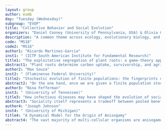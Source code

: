 ```yaml
---
layout: group
author: esmb
day: "Tuesday (Wednesday)"
subgroup: "EVOP"
title: "Collective Behavior and Social Evolution"
organizers: "Daniel Cooney (University of Pennsylvania, USA) & Olivia Chu (Princeton University, USA)"
description: "A common theme across ecology, evolutionary biology, and social science is the key role that individual-level competition and cooperation play in determining emergent phenomena at the population level. In this minisymposium, our speakers will explore how rules governing social interactions help to shape the structure of populations across a variety of systems, from the development of complex social networks and life-history strategies in animal groups to overcome the risk of infectious disease to the establishment of regulatory institutions and ideological echo chambers in human populations. Many of the talks will utilize the frameworks of evolutionary game theory and adaptive dynamics, modeling how natural selection or social learning can help shape the distribution of traits in populations over time, through genetic or cultural evolution. Mathematically, our session will feature a variety of approaches ranging from individual-based stochastic modeling to mean-field descriptions by ordinary and partial differential equations, demonstrating how collective phenomena can arise across scales of biological organization. In particular, we are hoping to bring together researchers from the dynamical systems, collective behavior, and evolutionary game theory communities to highlight common research themes and the wide range of biological settings that comprise the field of social evolution."
code: "MS18"
code2: "MS16"
author1: "Ricardo Martinez-Garcia"
inst1: " (ICTP South American Institute for Fundamental Research)"
title1: "The exploitative segregation of plant roots: a game-theory approach to below-ground plant growth"
abstract1: "Plant roots determine carbon uptake, survivorship, and agricultural yield and represent a large proportion of the world’s vegetation carbon pool. The study of below-ground competition, unlike above-ground shoot competition, is hampered by our inability to observe roots. We have few observations of intact root systems in soil and lack a comprehensive theory for root system responses to their environment and the presence of other individuals. In this presentation, I will first review previous efforts to explain plant below-ground interactions and discuss how they lead to seemingly contradictory predictions. Then, I will introduce our recent work and show how it resolves existing controversy and provides a unifying framework to study below-ground plant interactions. I will conclude by discussing future research lines that depart from our results and how they can be addressed with extensions of our original model."
author2: "Max Souza"
inst2: " (Fluminense Federal University)"
title2: "Stochastic evolution of finite populations: the fingerprints of fixation"
abstract2: "On the one hand, once we are given a finite population stochastic finite population model without mutations and a (possibly frequency dependent) fitness function, the computation of the corresponding fixation probability is straightforward. On the other hand, one might ask what the fixation probability can tell us about the underlying process. Starting from classical Moran and Wright-Fisher processes, we will discuss some qualitative properties of the corresponding fixation probability.  We also address when the fixation probability uniquely characterises  knowing the fixation characterises these processes. In particular, we will see that for each fixation probability vector that is strictly increasing, there is exactly one Moran process that realises it. For the Wright-Fisher process, however, the situation is more involved and almost any fixation pattern is attainable — though not necessarily in a unique way. If time allows, we will also address  the corresponding inverse problem and some asymptotic results for large populations."
author3: "Nina Fefferman"
inst3: " (University of Tennessee)"
title3: "How infectious diseases may have shaped the evolution of social organization"
abstract3: "Sociality itself represents a tradeoff between pooled benefits and shared risks. Looking at societal organization in social species may reveal the footprints of selective pressures to find balance between two major constraints: mitigation of the transmission of infection and population-level efficiency of division of labor. In this talk, we'll discuss a simple model that abstracts the organization of collaborative roles from different social insect taxa and contrasts their performance under disease-free and outbreak scenarios. We'll explore how infectious diseases may have selected for organizational strategies that maintain cohort stability and show why this trait would be unlikely to have been maintained in the absence of outbreak risks."
author4: "Joseph Johnson"
inst4: " (University of Michigan)"
title4: "A Dynamical Model for the Origin of Anisogamy"
abstract4: "The vast majority of multi-cellular organisms are anisogamous, meaning that male and female sex cells differ in size. It remains an open question how this asymmetric state evolved, presumably from the symmetric isogamous state where all gametes are roughly the same size (drawn from the same distribution). Here, we use tools from the study of nonlinear dynamical systems to develop a simple mathematical model for this phenomenon.  Unlike some prior work, we do not assume the existence of mating types.  We also model frequency dependent selection via “mean-field coupling,” whereby the likelihood that a gamete survives is an increasing function of its size relative to the population’s mean gamete size.  Using theoretical analysis and numerical simulation, we demonstrate that this mean-referenced competition will almost inevitably result in a stable anisogamous equilibrium, and thus isogamy may naturally lead to anisogamy."
---
```

